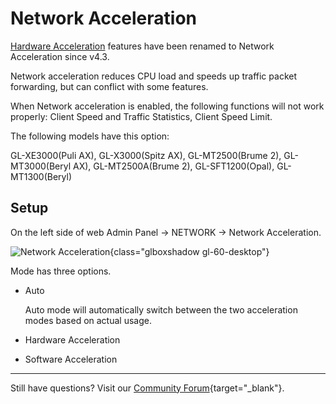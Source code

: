 # Network Acceleration

[Hardware Acceleration](../hardware_acceleration) features have been renamed to Network Acceleration since v4.3.

Network acceleration reduces CPU load and speeds up traffic packet forwarding, but can conflict with some features.

When Network acceleration is enabled, the following functions will not work properly: Client Speed and Traffic Statistics, Client Speed Limit.

The following models have this option:

GL-XE3000(Puli AX), GL-X3000(Spitz AX), GL-MT2500(Brume 2), GL-MT3000(Beryl AX), GL-MT2500A(Brume 2), GL-SFT1200(Opal), GL-MT1300(Beryl)

## Setup

On the left side of web Admin Panel -> NETWORK -> Network Acceleration.

![Network Acceleration](https://static.gl-inet.com/docs/en/4/tutorials/network_acceleration/network_acceleration.png){class="glboxshadow gl-60-desktop"}

Mode has three options.

- Auto
    
    Auto mode will automatically switch between the two acceleration modes based on actual usage.

- Hardware Acceleration

- Software Acceleration

---

Still have questions? Visit our [Community Forum](https://forum.gl-inet.com){target="_blank"}.

